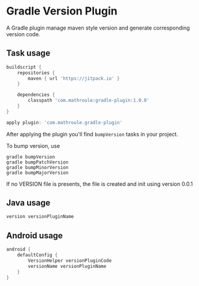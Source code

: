 # Gradle Version Plugin

A Gradle plugin manage maven style version and generate corresponding version code.

Task usage
----------
```groovy
buildscript {
    repositories {
        maven { url 'https://jitpack.io' }
    }

    dependencies {
        classpath 'com.mathroule:gradle-plugin:1.0.0'
    }
}

apply plugin: 'com.mathroule.gradle-plugin'
```

After applying the plugin you'll find `bumpVersion` tasks in your project.

To bump version, use
```
gradle bumpVersion
gradle bumpPatchVersion
gradle bumpMinorVersion
gradle bumpMajorVersion
```

If no VERSION file is presents, the file is created and init using version 0.0.1

Java usage
----------
```groovy
version versionPluginName
```

Android usage
-------------
```groovy
android {
    defaultConfig {
        VersionHelper versionPluginCode
        versionName versionPluginName
    }
}
```
